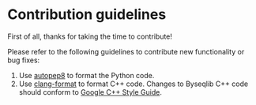 # Contribution guidelines

First of all, thanks for taking the time to contribute!

Please refer to the following guidelines to contribute new functionality or bug fixes:

1. Use [autopep8](https://github.com/hhatto/autopep8) to format the Python code.
2. Use [clang-format](https://clang.llvm.org/docs/ClangFormat.html) to format C++ code. Changes to Byseqlib C++ code should conform to [Google C++ Style Guide](https://google.github.io/styleguide/cppguide.html).
